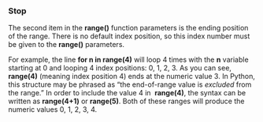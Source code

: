 ### **Stop** 
The second item in the **range()** function parameters is the ending position of the range. There is no default index position, so this index number must be given to the **range()** parameters. 

For example, the line **for n in range(4)** will loop 4 times with the **n** variable starting at 0 and looping 4 index positions: 0, 1, 2, 3. As you can see, **range(4)** (meaning index position 4) ends at the numeric value 3. In Python, this structure may be phrased as “the end-of-range value is _excluded_ from the range.” In order to include the value 4 in  **range(4)**, the syntax can be written as **range(4+1)** or **range(5)**. Both of these ranges will produce the numeric values 0, 1, 2, 3, 4.
